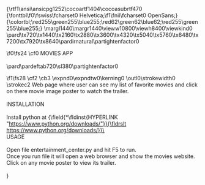 {\rtf1\ansi\ansicpg1252\cocoartf1404\cocoasubrtf470
{\fonttbl\f0\fswiss\fcharset0 Helvetica;\f1\fnil\fcharset0 OpenSans;}
{\colortbl;\red255\green255\blue255;\red62\green62\blue62;\red255\green255\blue255;}
\margl1440\margr1440\vieww10800\viewh8400\viewkind0
\pard\tx720\tx1440\tx2160\tx2880\tx3600\tx4320\tx5040\tx5760\tx6480\tx7200\tx7920\tx8640\pardirnatural\partightenfactor0

\f0\fs24 \cf0 MOVIES APP\
\
\pard\pardeftab720\sl380\partightenfactor0

\f1\fs28 \cf2 \cb3 \expnd0\expndtw0\kerning0
\outl0\strokewidth0 \strokec2 Web page where user can see my list of favorite movies and click on there movie image poster to watch the trailer.\
\
INSTALLATION\
\
Install python at {\field{\*\fldinst{HYPERLINK "https://www.python.org/downloads/"}}{\fldrslt https://www.python.org/downloads/}}\
\
USAGE\
\
Open file entertainment_center.py and hit F5 to run.\
Once you run file it will open a web browser and show the movies website.\
Click on any movie poster to view its trailer.\
\
}